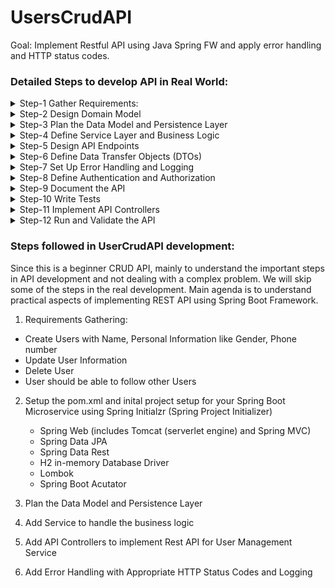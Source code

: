 # UsersCrudAPI
Goal: Implement Restful API using Java Spring FW and apply error handling and HTTP status codes.

### Detailed Steps to develop API in Real World:

<details>
<summary> Step-1 Gather Requirements:  </summary>

* **Clarify Ambiguities:** Have clear understanding of each Requirement. Discuss any edge cases/ambiguities with Stakeholder/Product owners.
* **Define Use Cases:** Break down requirements into specific usecases that describe how different users interact with the API.
* **Prioritize:** Identify the core features that are essential for MVP (Minimum Viable Product) and those that can be deffered for the future.
</details>

<details>
<summary> Step-2 Design Domain Model </summary>

* **Identify Entities and Relationships:** Based on the requirements, identify the core entities (e.g., User, Order, Product) and their relationships (e.g., a User has many Orders).
* **Define Aggregates:** Group related entities into aggregates that will ensure consistency within the domain, following Domain-Driven Design (DDD) principles if appropriate.
* **Model Business Logic:** Define the core business rules and processes that will be encapsulated in the domain model, including any validation rules or calculations.
</details>

<details>
<summary> Step-3 Plan the Data Model and Persistence Layer </summary>

* **Design Database Schema:** Map your domain model to database tables or collections. Design primary keys, foreign keys, indexes, and relationships (one-to-many, many-to-many, etc.).
* **Choose Persistence Technology:** Decide whether you will use a relational database (e.g., PostgreSQL, MySQL) or NoSQL database (e.g., MongoDB) based on the application requirements.
* **Define Repositories:** Create repository interfaces for data access operations. This keeps the data access layer separate from business logic, promoting clean architecture.
</details>

<details>
<summary> Step-4 Define Service Layer and Business Logic </summary>

* **Identify Services:** Create service classes that encapsulate business logic and operations, keeping the controllers thin. For example, a UserService might handle user registration, login, and profile updates.
* **Define Transactions:** Plan which methods need transaction boundaries to ensure data consistency.
* **Implement Validation:** Define input validation rules for the data that will be processed by the services.
</details>

<details>
<summary> Step-5 Design API Endpoints </summary>

* **Identify Resources and Actions:** Define the resources that your API will expose (e.g., /users, /orders) and the actions for each (e.g., POST to create, GET to retrieve, PUT to update).
* **Design RESTful Endpoints:** Ensure that endpoints follow RESTful principles, using appropriate HTTP methods (GET, POST, PUT, DELETE) and naming conventions (e.g., /users/{id}/orders).
* **Define URL Structure:** Create a consistent and intuitive URL structure that aligns with the domain model. Ensure that endpoints are designed to be versioned (e.g., /api/v1/users).
</details>

<details>
<summary> Step-6 Define Data Transfer Objects (DTOs) </summary>

* **Separate Domain and API Models:** Define DTOs for incoming requests and outgoing responses. This keeps the API layer decoupled from the domain model and allows for flexible transformations.
* **Map DTOs to Domain Models:** Plan how DTOs will be converted to domain models and vice versa, often using a tool like MapStruct or ModelMapper.
* **Document Validation Rules:** Define validation rules at the DTO level (e.g., required fields, field lengths, specific formats) using annotations like @NotNull, @Size, or @Email.
</details>

<details>
<summary> Step-7 Set Up Error Handling and Logging </summary>

* **Define Error Responses:** Create a standard structure for error responses (e.g., error code, message, timestamp). Define custom exceptions to handle specific errors like ResourceNotFoundException.
* **Set Up Global Exception Handler:** Implement a global exception handler to catch and format exceptions in a consistent way.
* **Implement Logging:** Plan logging for key actions and errors, using libraries like Logback or SLF4J, to capture debug and error information.
</details>

<details>
<summary> Step-8 Define Authentication and Authorization </summary>

* **Choose an Authentication Strategy:** Decide on authentication mechanisms, such as JWT, OAuth2, or session-based authentication.
* **Set Up Authorization Rules:** Define which roles or permissions are required for each endpoint, and plan how to enforce these rules within the API.
* **Secure Sensitive Endpoints:** Ensure that endpoints handling sensitive operations (e.g., payment processing, account updates) are properly secured.
</details>

<details>
<summary> Step-9 Document the API </summary>

* **Define OpenAPI/Swagger Specification:** Create documentation for your API endpoints, including expected request and response formats, parameters, status codes, and example responses.
* **Write Usage Guidelines:** Document how the API is intended to be used, including best practices and examples for common use cases.
* **Set Up Interactive Documentation:** Use Swagger UI or similar tools to provide interactive API documentation for developers.
</details>

<details>
<summary> Step-10 Write Tests </summary>

* **Unit Tests:** Write unit tests for service layer methods to verify business logic.
* **Integration Tests:** Write integration tests for the API endpoints, testing the full request-response cycle.
* **End-to-End Tests:** For more complex applications, consider end-to-end tests to verify that all layers of the application work together as expected.
</details>

<details>
<summary> Step-11 Implement API Controllers </summary>

* With all other components in place, create the API controllers and implement the endpoints as planned.
* **Inject Services** Use dependency injection to inject the necessary services into the controllers.
* **Handle Requests and Responses** Map incoming requests to DTOs, call the appropriate service methods, and transform results into response DTOs.
* **Return Consistent Responses:** Ensure that each endpoint consistently returns success or error responses based on the response standards defined earlier.
</details>

<details>
<summary> Step-12 Run and Validate the API </summary>

* **Local Testing:** Run the application locally, test the API endpoints using tools like Postman or curl, and ensure that each endpoint behaves as expected.
* **QA Testing:** Deploy the API to a staging environment and have the QA team run tests to validate the implementation against the requirements.
* **Performance Testing:** For larger applications, run load tests to identify potential bottlenecks or scalability issues.
</details>

### Steps followed in UserCrudAPI development:
Since this is a beginner CRUD API, mainly to understand the important steps in API development and not dealing with a complex problem. 
We will skip some of the steps in the real development. Main agenda is to understand practical aspects of implementing REST API using Spring Boot Framework.
1) Requirements Gathering:
* Create Users with Name, Personal Information like Gender, Phone number
* Update User Information
* Delete User
* User should be able to follow other Users

2) Setup the pom.xml and inital project setup for your Spring Boot Microservice using Spring Initialzr (Spring Project Initializer)
    * Spring Web (includes Tomcat (serverlet engine) and Spring MVC)
    * Spring Data JPA
    * Spring Data Rest
    * H2 in-memory Database Driver
    * Lombok
    * Spring Boot Acutator

3) Plan the Data Model and Persistence Layer
4) Add Service to handle the business logic
5) Add API Controllers to implement Rest API for User Management Service
6) Add Error Handling with Appropriate HTTP Status Codes and Logging 

